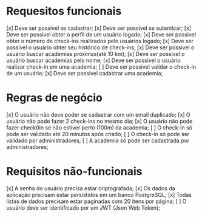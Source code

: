 # Requesitos funcionais

[x] Deve ser possivel se cadastrar;
[x] Deve ser possivel se autenticar;
[x] Deve ser possivel obter o perfil de um usuário logado;
[x] Deve ser possivel obter o número de check-ins realizados pelo usuários logado;
[x] Deve ser possivel o usuário obter seu histórico de check-ins;
[x] Deve ser possivel o usuário buscar academias próximas(até 10 km);
[x] Deve ser possivel o usuário buscar academias pelo nome;
[x] Deve ser possivel o usuário realizar check-in em uma academia;
[ ] Deve ser possivel validar o check-in de um usuário;
[x] Deve ser possivel cadastrar uma academia;

# Regras de negócio

[x] O usuário não deve poder se cadastrar com um email duplicado;
[x] O usuário não pode fazer 2 check-ins no mesmo dia;
[x] O usuário não pode fazer check0in se não estiver perto (100m) da academia;
[ ] O check-in só pode ser validado até 20 minutos após criado;
[ ] O check-in só pode ser validado por administradores;
[ ] A academia só pode ser cadastrada por administradores;

# Requisitos não-funcionais

[x] A senha do usuário precisa estar criptografada;
[x] Os dados da aplicação precisam estar persistidos em um banco PostgreSQL;
[x] Todas listas de dados precisam estar paginadas com 20 itens por página;
[ ] O usuário deve ser identificado por um JWT (Json Web Token);